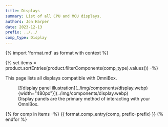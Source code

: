 ```yaml
---
title: Displays
summary: List of all CPU and MCU displays.
authors: Jon Harper
date: 2023-12-13
prefix: ../../
comp_type: Display
---
```


{% import 'format.md' as format with context %}

{% set items = product.sortEntries(product.filterComponents(comp_type).values()) -%}

This page lists all displays compatible with OmniBox.

<figure markdown>
[![display panel illustration](../img/components/display.webp){width="480px"}](../img/components/display.webp)
<figcaption markdown>
Display panels are the primary method of interacting with your OmniBox.
</figcaption>
</figure>

{% for comp in items -%}
{{ format.comp_entry(comp, prefix=prefix) }}
{% endfor %}